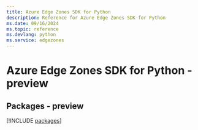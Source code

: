 ```yaml
---
title: Azure Edge Zones SDK for Python
description: Reference for Azure Edge Zones SDK for Python
ms.date: 09/16/2024
ms.topic: reference
ms.devlang: python
ms.service: edgezones
---
```

# Azure Edge Zones SDK for Python - preview
## Packages - preview
[!INCLUDE [packages](edge-zones-index.md)]